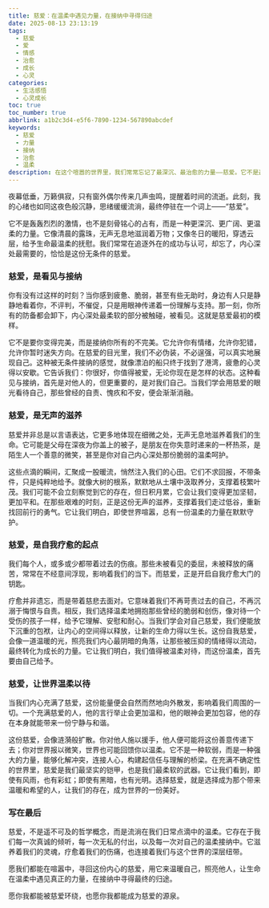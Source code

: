 ```yaml
---
title: 慈爱：在温柔中遇见力量，在接纳中寻得归途
date: 2025-08-13 23:13:19
tags:
  - 慈爱
  - 爱
  - 情感
  - 治愈
  - 成长
  - 心灵
categories:
  - 生活感悟
  - 心灵成长
toc: true
toc_number: true
abbrlink: a1b2c3d4-e5f6-7890-1234-567890abcdef
keywords:
  - 慈爱
  - 力量
  - 接纳
  - 治愈
  - 温柔
description: 在这个喧嚣的世界里，我们常常忘记了最深沉、最治愈的力量——慈爱。它不是遥不可及的宏大概念，而是流淌在我们日常点滴中的温柔。本文将带你深入探讨慈爱的真谛，感受它如何滋养心灵，疗愈创伤，并最终引领我们走向内心的平静与丰盛。
---
```


夜幕低垂，万籁俱寂，只有窗外偶尔传来几声虫鸣，提醒着时间的流逝。此刻，我的心绪也如同这夜色般沉静，思绪缓缓流淌，最终停驻在一个词上——“慈爱”。

它不是轰轰烈烈的激情，也不是刻骨铭心的占有，而是一种更深沉、更广阔、更温柔的力量。它像清晨的露珠，无声无息地滋润着万物；又像冬日的暖阳，穿透云层，给予生命最温柔的抚慰。我们常常在追逐外在的成功与认可，却忘了，内心深处最需要的，恰恰是这份无条件的慈爱。

### 慈爱，是看见与接纳

你有没有过这样的时刻？当你感到疲惫、脆弱，甚至有些无助时，身边有人只是静静地看着你，不评判，不催促，只是用眼神传递着一份理解与支持。那一刻，你所有的防备都会卸下，内心深处最柔软的部分被触碰，被看见。这就是慈爱最初的模样。

它不是要你变得完美，而是接纳你所有的不完美。它允许你有情绪，允许你犯错，允许你暂时迷失方向。在慈爱的目光里，我们不必伪装，不必逞强，可以真实地展现自己。这种被无条件接纳的感觉，就像漂泊的船只终于找到了港湾，疲惫的心灵得以安歇。它告诉我们：你很好，你值得被爱，无论你现在是怎样的状态。这种看见与接纳，首先是对他人的，但更重要的，是对我们自己。当我们学会用慈爱的眼光看待自己，那些曾经的自责、愧疚和不安，便会渐渐消融。

### 慈爱，是无声的滋养

慈爱并非总是以言语表达，它更多地体现在细微之处，无声无息地滋养着我们的生命。它可能是父母在深夜为你盖上的被子，是朋友在你失意时递来的一杯热茶，是陌生人一个善意的微笑，甚至是你对自己内心深处那份脆弱的温柔呵护。

这些点滴的瞬间，汇聚成一股暖流，悄然注入我们的心田。它们不求回报，不带条件，只是纯粹地给予。就像大树的根系，默默地从土壤中汲取养分，支撑着枝繁叶茂。我们可能不会立刻察觉到它的存在，但日积月累，它会让我们变得更加坚韧，更加平和。在那些艰难的时刻，正是这份无声的滋养，支撑着我们走过低谷，重新找回前行的勇气。它让我们明白，即使世界喧嚣，总有一份温柔的力量在默默守护。

### 慈爱，是自我疗愈的起点

我们每个人，或多或少都带着过去的伤痕。那些未被看见的委屈，未被释放的痛苦，常常在不经意间浮现，影响着我们的当下。而慈爱，正是开启自我疗愈大门的钥匙。

疗愈并非遗忘，而是带着慈悲去面对。它意味着我们不再苛责过去的自己，不再沉溺于悔恨与自责。相反，我们选择温柔地拥抱那些曾经的脆弱和创伤，像对待一个受伤的孩子一样，给予它理解、安慰和耐心。当我们学会对自己慈爱，我们便能放下沉重的包袱，让内心的空间得以释放，让新的生命力得以生长。这份自我慈爱，会像一道温暖的光，照亮我们内心最阴暗的角落，让那些被压抑的情绪得以流动，最终转化为成长的力量。它让我们明白，我们值得被温柔对待，而这份温柔，首先要由自己给予。

### 慈爱，让世界温柔以待

当我们内心充满了慈爱，这份能量便会自然而然地向外散发，影响着我们周围的一切。一个充满慈爱的人，他的言行举止会更加温和，他的眼神会更加包容，他的存在本身就能带来一份宁静与和谐。

这份慈爱，会像涟漪般扩散。你对他人施以援手，他人便可能将这份善意传递下去；你对世界报以微笑，世界也可能回馈你以温柔。它不是一种软弱，而是一种强大的力量，能够化解冲突，连接人心，构建起信任与理解的桥梁。在充满不确定性的世界里，慈爱是我们最坚实的铠甲，也是我们最柔软的武器。它让我们看到，即使有风雨，也有彩虹；即使有黑暗，也有光明。选择慈爱，就是选择成为那个带来温暖和希望的人，让我们的存在，成为世界的一份美好。

### 写在最后

慈爱，不是遥不可及的哲学概念，而是流淌在我们日常点滴中的温柔。它存在于我们每一次真诚的倾听，每一次无私的付出，以及每一次对自己的温柔接纳中。它滋养着我们的灵魂，疗愈着我们的伤痛，也连接着我们与这个世界的深层纽带。

愿我们都能在喧嚣中，寻回这份内心的慈爱，用它来温暖自己，照亮他人，让生命在温柔中遇见真正的力量，在接纳中寻得最终的归途。

愿你我都能被慈爱环绕，也愿你我都能成为慈爱的源泉。
